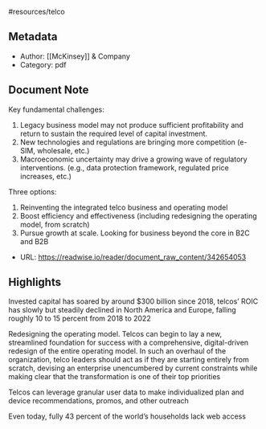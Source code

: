 #resources/telco 
## Metadata
- Author: [[McKinsey]] & Company
- Category: pdf
## Document Note
Key fundamental challenges:
1. Legacy business model may not produce sufficient profitability and return to sustain the required level of capital investment.
2. New technologies and regulations are bringing more competition (e-SIM, wholesale, etc.)
3. Macroeconomic uncertainty may drive a growing wave of regulatory interventions. (e.g., data protection framework, regulated price increases, etc.)

Three options:
1. Reinventing the integrated telco business and operating model
2. Boost efficiency and effectiveness (including redesigning the operating model, from scratch)
3. Pursue growth at scale. Looking for business beyond the core in B2C and B2B
- URL: https://readwise.io/reader/document_raw_content/342654053
## Highlights

Invested capital has soared by around $300 billion since 2018, telcos’ ROIC has slowly but steadily declined in North America and Europe, falling roughly 10 to 15 percent from 2018 to 2022

Redesigning the operating model. Telcos can begin to lay a new, streamlined foundation for success with a comprehensive, digital-driven redesign of the entire operating model. In such an overhaul of the organization, telco leaders should act as if they are starting entirely from scratch, devising an enterprise unencumbered by current constraints while making clear that the transformation is one of their top priorities

Telcos can leverage granular user data to make individualized plan and device recommendations, promos, and other outreach

Even today, fully 43 percent of the world’s households lack web access
